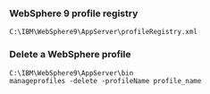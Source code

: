 ### WebSphere 9 profile registry
	C:\IBM\WebSphere9\AppServer\profileRegistry.xml

### Delete a WebSphere profile
	C:\IBM\WebSphere9\AppServer\bin
 	manageprofiles -delete -profileName profile_name
  
